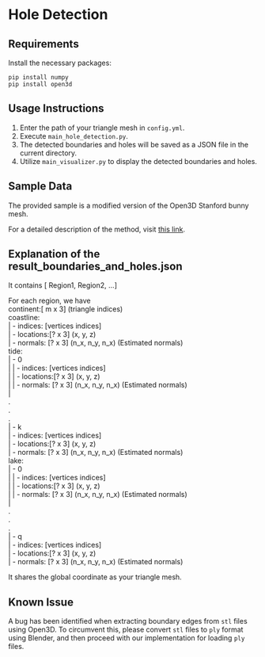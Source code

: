# Hole Detection

## Requirements
Install the necessary packages:
```
pip install numpy
pip install open3d
```

## Usage Instructions
1. Enter the path of your triangle mesh in `config.yml`.
2. Execute `main_hole_detection.py`.
3. The detected boundaries and holes will be saved as a JSON file in the current directory.
4. Utilize `main_visualizer.py` to display the detected boundaries and holes.

## Sample Data
The provided sample is a modified version of the Open3D Stanford bunny mesh.

For a detailed description of the method, visit [this link](https://arxiv.org/abs/2311.12466).

## Explanation of the result_boundaries_and_holes.json  
It contains [ Region1, Region2, ...]  

For each region, we have  
continent:[ m x 3] (triangle indices)  
coastline:  
| - indices:  [vertices indices]  
| - locations:[? x 3] (x, y, z)  
| - normals:  [? x 3] (n_x, n_y, n_x) (Estimated normals)  
tide:  
| - 0  
|   | - indices:  [vertices indices]  
|   | - locations:[? x 3] (x, y, z)  
|   | - normals:  [? x 3] (n_x, n_y, n_x) (Estimated normals)  
|  
.  
.  
.  
| - k  
   | - indices:  [vertices indices]  
   | - locations:[? x 3] (x, y, z)  
   | - normals:  [? x 3] (n_x, n_y, n_x) (Estimated normals)  
lake:  
| - 0  
|   | - indices:  [vertices indices]  
|   | - locations:[? x 3] (x, y, z)  
|   | - normals:  [? x 3] (n_x, n_y, n_x) (Estimated normals)  
|  
.  
.  
.  
| - q  
    | - indices:  [vertices indices]  
    | - locations:[? x 3] (x, y, z)  
    | - normals:  [? x 3] (n_x, n_y, n_x) (Estimated normals)  

It shares the global coordinate as your triangle mesh.
    
## Known Issue
A bug has been identified when extracting boundary edges from `stl` files using Open3D. To circumvent this, please convert `stl` files to `ply` format using Blender, and then proceed with our implementation for loading `ply` files.
